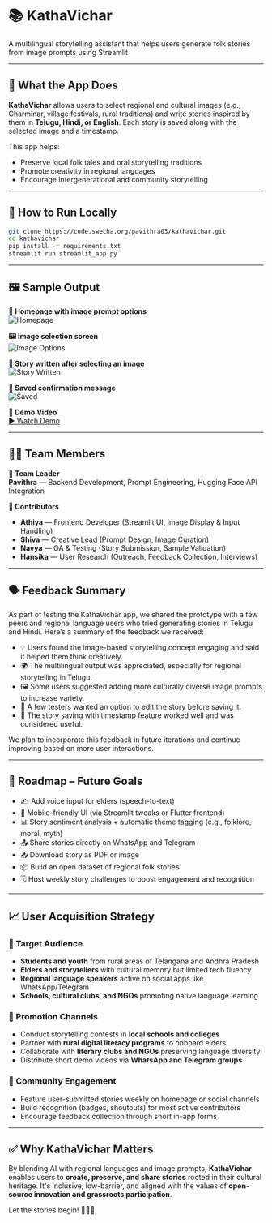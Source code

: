 # 📚 KathaVichar

A multilingual storytelling assistant that helps users generate folk stories from image prompts using Streamlit


---

## 🧩 What the App Does

**KathaVichar** allows users to select regional and cultural images (e.g., Charminar, village festivals, rural traditions) and write stories inspired by them in **Telugu, Hindi, or English**. Each story is saved along with the selected image and a timestamp.

This app helps:

- Preserve local folk tales and oral storytelling traditions  
- Promote creativity in regional languages  
- Encourage intergenerational and community storytelling  

---

## 🚀 How to Run Locally

```bash
git clone https://code.swecha.org/pavithra03/kathavichar.git
cd kathavichar
pip install -r requirements.txt
streamlit run streamlit_app.py
```

---

## 🖼️ Sample Output

**📌 Homepage with image prompt options**  
![Homepage](https://code.swecha.org/pavithra03/kathavichar/-/raw/main/output/kathavichar_homepage.jpg)

**🖼️ Image selection screen**  
![Image Options](https://code.swecha.org/pavithra03/kathavichar/-/raw/main/output/kathavichar_image_options.jpg)

**📝 Story written after selecting an image**  
![Story Written](https://code.swecha.org/pavithra03/kathavichar/-/raw/main/output/kathavichar_story_written.jpg)

**💾 Saved confirmation message**  
![Saved](https://code.swecha.org/pavithra03/kathavichar/-/raw/main/output/kathavichar_save_success.jpg)

**🎥 Demo Video**  
[▶️ Watch Demo](https://code.swecha.org/pavithra03/kathavichar/-/raw/main/output/demovideo1.mp4)


---

## 👩‍💻 Team Members

**👤 Team Leader**  
**Pavithra** — Backend Development, Prompt Engineering, Hugging Face API Integration

**👥 Contributors**
- **Athiya** — Frontend Developer (Streamlit UI, Image Display & Input Handling)  
- **Shiva** — Creative Lead (Prompt Design, Image Curation)  
- **Navya** — QA & Testing (Story Submission, Sample Validation)  
- **Hansika** — User Research (Outreach, Feedback Collection, Interviews)

---
## 🗣️ Feedback Summary

As part of testing the KathaVichar app, we shared the prototype with a few peers and regional language users who tried generating stories in Telugu and Hindi. Here’s a summary of the feedback we received:

- 💡 Users found the image-based storytelling concept engaging and said it helped them think creatively.
- 🌍 The multilingual output was appreciated, especially for regional storytelling in Telugu.
- 🖼️ Some users suggested adding more culturally diverse image prompts to increase variety.
- 📝 A few testers wanted an option to edit the story before saving it.
- 💾 The story saving with timestamp feature worked well and was considered useful.

We plan to incorporate this feedback in future iterations and continue improving based on more user interactions.

---

## 🧠 Roadmap – Future Goals

- ✍️ Add voice input for elders (speech-to-text)
- 📱 Mobile-friendly UI (via Streamlit tweaks or Flutter frontend)
- 📊 Story sentiment analysis + automatic theme tagging (e.g., folklore, moral, myth)
- 📤 Share stories directly on WhatsApp and Telegram
- 📥 Download story as PDF or image
- 📦 Build an open dataset of regional folk stories
- 🗓️ Host weekly story challenges to boost engagement and recognition

---

## 📈 User Acquisition Strategy

### 🎯 Target Audience
- **Students and youth** from rural areas of Telangana and Andhra Pradesh
- **Elders and storytellers** with cultural memory but limited tech fluency
- **Regional language speakers** active on social apps like WhatsApp/Telegram
- **Schools, cultural clubs, and NGOs** promoting native language learning

### 📢 Promotion Channels
- Conduct storytelling contests in **local schools and colleges**
- Partner with **rural digital literacy programs** to onboard elders
- Collaborate with **literary clubs and NGOs** preserving language diversity
- Distribute short demo videos via **WhatsApp and Telegram groups**

### 🤝 Community Engagement
- Feature user-submitted stories weekly on homepage or social channels
- Build recognition (badges, shoutouts) for most active contributors
- Encourage feedback collection through short in-app forms

---

## ✅ Why KathaVichar Matters

By blending AI with regional languages and image prompts, **KathaVichar** enables users to **create, preserve, and share stories** rooted in their cultural heritage. It's inclusive, low-barrier, and aligned with the values of **open-source innovation and grassroots participation**.

Let the stories begin! 🌾📖✨